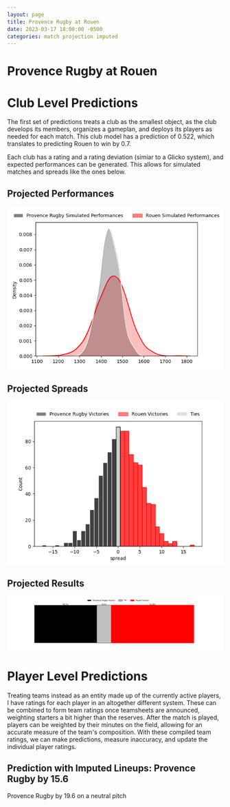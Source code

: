 ```yaml
---  
layout: page  
title: Provence Rugby at Rouen  
date: 2023-03-17 18:00:00 -0500  
categories: match projection imputed  
---
```

# Provence Rugby at Rouen

# Club Level Predictions


The first set of predictions treats a club as the smallest object, as the club develops its members, organizes a gameplan, and deploys its players as needed for each match. This club model has a prediction of 0.522, which translates to predicting Rouen to win by 0.7.

Each club has a rating and a rating deviation (simiar to a Glicko system), and expected performances can be generated. This allows for simulated matches and spreads like the ones below.
## Projected Performances


![Projected Performances](plots/performances_2023-03-17-Rouen-ProvenceRugby.png)
## Projected Spreads


![Projected Spreads](plots/spreads_2023-03-17-Rouen-ProvenceRugby.png)
## Projected Results


![Projected Results](plots/resultbar_2023-03-17-Rouen-ProvenceRugby.png)
# Player Level Predictions


Treating teams instead as an entity made up of the currently active players, I have ratings for each player in an altogether different system. These can be combined to form team ratings once teamsheets are announced, weighting starters a bit higher than the reserves. After the match is played, players can be weighted by their minutes on the field, allowing for an accurate measure of the team's composition. With these compiled team ratings, we can make predictions, measure inaccuracy, and update the individual player ratings.
## Prediction with Imputed Lineups: Provence Rugby by 15.6


Provence Rugby by 19.6 on a neutral pitch


